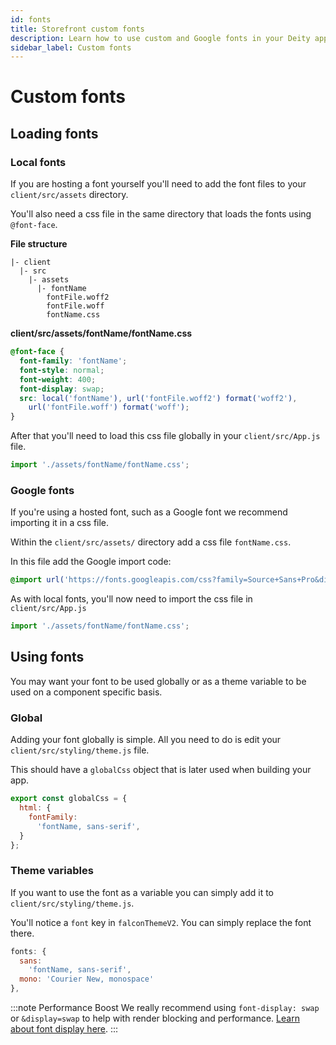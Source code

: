 ```yaml
---
id: fonts
title: Storefront custom fonts
description: Learn how to use custom and Google fonts in your Deity app.
sidebar_label: Custom fonts
---
```


# Custom fonts

## Loading fonts

### Local fonts

If you are hosting a font yourself you'll need to add the font files to your `client/src/assets` directory.

You'll also need a css file in the same directory that loads the fonts using `@font-face`.

**File structure**
```
|- client
  |- src
    |- assets
      |- fontName
        fontFile.woff2
        fontFile.woff
        fontName.css
```

**client/src/assets/fontName/fontName.css**
```css
@font-face {
  font-family: 'fontName';
  font-style: normal;
  font-weight: 400;
  font-display: swap;
  src: local('fontName'), url('fontFile.woff2') format('woff2'),
    url('fontFile.woff') format('woff');
}
```

After that you'll need to load this css file globally in your `client/src/App.js` file.

```js
import './assets/fontName/fontName.css';
```

### Google fonts

If you're using a hosted font, such as a Google font we recommend importing it in a css file.

Within the `client/src/assets/` directory add a css file `fontName.css`.

In this file add the Google import code:

```css
@import url('https://fonts.googleapis.com/css?family=Source+Sans+Pro&display=swap');
```

As with local fonts, you'll now need to import the css file in `client/src/App.js`

```js
import './assets/fontName/fontName.css';
```


## Using fonts

You may want your font to be used globally or as a theme variable to be used on a component specific basis.

### Global

Adding your font globally is simple. All you need to do is edit your `client/src/styling/theme.js` file.

This should have a `globalCss` object that is later used when building your app.

```js
export const globalCss = {
  html: {
    fontFamily:
      'fontName, sans-serif',
  }
};
```

### Theme variables

If you want to use the font as a variable you can simply add it to `client/src/styling/theme.js`.

You'll notice a `font` key in `falconThemeV2`. You can simply replace the font there.

```js
fonts: {
  sans:
    'fontName, sans-serif',
  mono: 'Courier New, monospace'
},
```

:::note Performance Boost
We really recommend using `font-display: swap` or `&display=swap` to help with render blocking and performance. <a href="https://developer.mozilla.org/en-US/docs/Web/CSS/@font-face/font-display" target="_blank" rel="noopener noreferrer">Learn about font display here</a>.
:::
